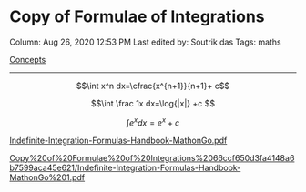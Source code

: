 # Copy of Formulae of Integrations

Column: Aug 26, 2020 12:53 PM
Last edited by: Soutrik das
Tags: maths

[Concepts](Copy%20of%20Formulae%20of%20Integrations%2066ccf650d3fa4148a6b7599aca45e621/Concepts%202769ac86eade4d6d919a9e9dcf69f689.csv)

---

$$\int x^n dx=\cfrac{x^{n+1}}{n+1}+ c$$

$$\int \frac 1x dx=\log{|x|} +c $$

$$\int e^x dx=e^x+ c$$

[Indefinite-Integration-Formulas-Handbook-MathonGo.pdf](Copy%20of%20Formulae%20of%20Integrations%2066ccf650d3fa4148a6b7599aca45e621/Indefinite-Integration-Formulas-Handbook-MathonGo.pdf)

[Copy%20of%20Formulae%20of%20Integrations%2066ccf650d3fa4148a6b7599aca45e621/Indefinite-Integration-Formulas-Handbook-MathonGo%201.pdf](Copy%20of%20Formulae%20of%20Integrations%2066ccf650d3fa4148a6b7599aca45e621/Indefinite-Integration-Formulas-Handbook-MathonGo%201.pdf)